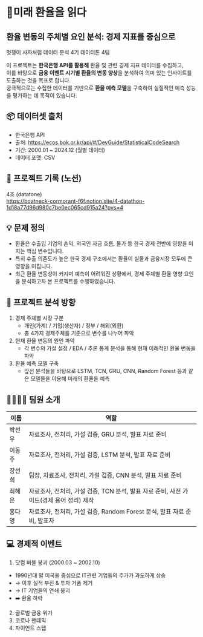 # 💸미래 환율을 읽다 
## 환율 변동의 주체별 요인 분석: 경제 지표를 중심으로 <br>
멋쟁이 사자처럼 데이터 분석 4기 데이터톤 4팀

이 프로젝트는 **한국은행 API를 활용해** 환율 및 관련 경제 지표 데이터를 수집하고, <br>
이를 바탕으로 **금융 이벤트 시기별 환율의 변동 양상**을 분석하여 의미 있는 인사이트를 도출하는 것을 목표로 합니다. <br>
궁극적으로는 수집한 데이터를 기반으로 **환율 예측 모델**을 구축하여 실질적인 예측 성능을 평가하는 데 목적이 있습니다.

## 📦 데이터셋 출처
- 한국은행 API
- 출처: https://ecos.bok.or.kr/api/#/DevGuide/StatisticalCodeSearch
- 기간: 2000.01 ~ 2024.12 (월별 데이터)
- 데이터 포맷: CSV

## 🧾 프로젝트 기록 (노션)
4조 (datatone) <br>
https://boatneck-cormorant-f6f.notion.site/4-datathon-1d18a77d96d980c7be0ec065cd915a24?pvs=4

## 💡 문제 정의
- 환율은 수출입 기업의 손익, 외국인 자금 흐름, 물가 등 한국 경제 전반에 영향을 미치는 핵심 변수입니다.
- 특히 수출 의존도가 높은 한국 경제 구조에서는 환율이 실물과 금융시장 모두에 큰 영향을 미칩니다.
- 최근 환율 변동성이 커지며 예측이 어려워진 상황에서, 경제 주체별 환율 영향 요인을 분석하고자 본 프로젝트를 수행하였습니다.

## 🎯 프로젝트 분석 방향
1. 경제 주체별 시장 구분
   - 개인(가계) / 기업(생산자) / 정부 / 해외(외환)
   - 총 4가지 경제주체를 기준으로 변수를 나누어 파악
2. 현재 환율 변동의 원인 파악
   - 각 변수의 가설 설정 / EDA / 추론 통계 분석을 통해 현재 이례적인 환율 변동을 파악
3. 환율 예측 모델 구축
   - 앞선 분석들을 바탕으로 LSTM, TCN, GRU, CNN, Random Forest 등과 같은 모델들을 이용해 미래의 환율을 예측

## 👨‍👩‍👧‍👦 팀원 소개
| 이름  | 역할           |
|-----|--------------|
| 박선우 | 자료조사, 전처리, 가설 검증, GRU 분석, 발표 자료 준비           |
| 이동주 | 자료조사, 전처리, 가설 검증, LSTM 분석, 발표 자료 준비  |
| 장선희 | 팀장, 자료조사, 전처리, 가설 검증, CNN 분석, 발표 자료 준비  |
| 최혜은 | 자료조사, 전처리, 가설 검증, TCN 분석, 발표 자료 준비, 사전 가이드(경제 용어 정리) 제작  |
| 홍다영 | 자료조사, 전처리, 가설 검증, Random Forest 분석, 발표 자료 준비, 발표자  |

## 💻 경제적 이벤트
1. 닷컴 버블 붕괴 (2000.03 ~ 2002.10)
  - 1990년대 말 미국을 중심으로 IT관련 기업들의 주가가 과도하게 상승
  - → 이후 실적 부진 & 투자 거품 제거
  - → IT 기업들의 연쇄 붕괴
  - ➡️ 환율 하락
2. 글로벌 금융 위기
4. 코로나 팬데믹
5. 자이언트 스텝
